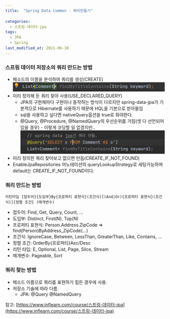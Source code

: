 ```yaml
---
title:  "Spring Data Common - 쿼리만들기"

categories:
  - 스프링-데이터-jpa
tags:
  - JPA
  - Spring
last_modified_at: 2021-06-10
---
```


### 스프링 데이터 저장소의 쿼리 만드는 방법
* 메소드의 이름을 분석하여 쿼리를 생성(CREATE)
![1](/assets/images/create.png)
* 미리 정의해 둔 쿼리 찾아 사용(USE_DECLARED_QUERY)
  * JPA의 구현체마다 구현이나 동작하는 방식이 다르지만 spring-data-jpa가 기본적으로 Hibernate를 사용하기 때문에 HQL을 기본으로 받아들임
  * sql을 사용하고 싶다면 nativeQuery옵션을 true로 줘야한다.
  * @Query, @Procedure, @NamedQuery의 우선순위를 가짐(셋 다 선언되어 있을 경우) - 이렇게 코딩할 일 없겠지만..
![1](/assets/images/use_declared_query.png)
* 미리 정의한 쿼리 찾아보고 없으면 만듬(CREATE_IF_NOT_FOUND)
* EnableJpaRepositories 어노테이션의 queryLookupStrategy로 세팅가능하며 default는 CREATE_IF_NOT_FOUND이다.

### 쿼리 만드는 방법
```
리턴타입 {접두어}{도입부}By{프로퍼티 표현식}(조건식)[(And|Or){프로퍼티 표현식}(조건식)]{정렬 조건} (매개변수)
```

* 접두어: Find, Get, Query, Count, ...
* 도입부: Distinct, First(N), Top(N)
* 프로퍼티 표현식: Person.Address.ZipCode => find(Person)ByAddress_ZipCode(...)
* 조건식: IgnoreCase, Between, LessThan, GreaterThan, Like, Contains, ...
* 정렬 조건: OrderBy{프로퍼티}Asc/Desc
* 리턴 타입: E, Optional<E>, List<E>, Page<E>, Slice<E>, Stream<E>
* 매개변수: Pageable, Sort

### 쿼리 찾는 방법
* 메소드 이름으로 쿼리를 표현하기 힘든 경우에 사용.
* 저장소 기술에 따라 다름.
  * JPA: @Query @NamedQuery

 

참고: [https://www.inflearn.com/course/스프링-데이터-jpa](https://www.inflearn.com/course/스프링-데이터-jpa)